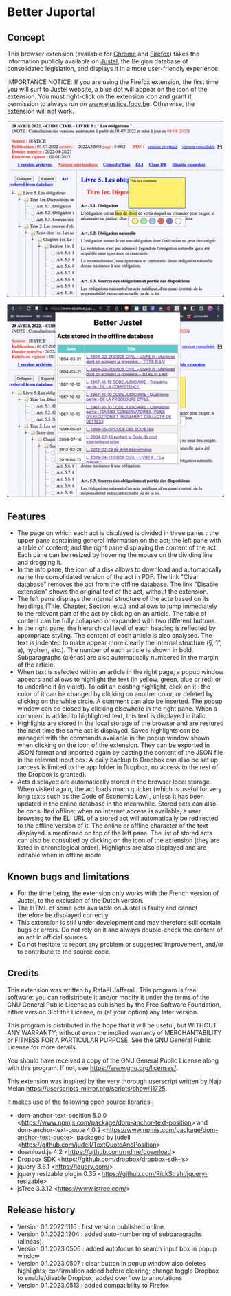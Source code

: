 # Better Juportal

## Concept

This browser extension (available for [Chrome](https://chrome.google.com/webstore/detail/better-justel/jjknlnihcjeefjgdacaanbiedamibimp) and [Firefox](https://addons.mozilla.org/fr/firefox/addon/better-justel/)) takes the information publicly available on [Justel](https://www.ejustice.just.fgov.be/loi/loi.htm), the Belgian database of consolidated legislation, and displays it in a more user-friendly experience.

IMPORTANCE NOTICE: If you are using the Firefox extension, the first time you will surf to Justel website, a blue dot will appear on the icon of the extension. You must right-click on the extension icon and grant it permission to always run on www.ejustice.fgov.be. Otherwise, the extension will not work.

![Screenshot 1](doc/screenshot1.png)

![Screenshot 2](doc/screenshot2.png)

## Features

- The page on which each act is displayed is divided in three panes : the upper pane containing general information on the act; the left pane with a table of content; and the right pane displaying the content of the act. Each pane can be resized by hovering the mouse on the dividing line and dragging it.
- In the info pane, the icon of a disk allows to download and automatically name the consolidated version of the act in PDF. The link "Clear database" removes the act from the offline database. The link "Disable extension" shows the original text of the act, without the extension.
- The left pane displays the internal structure of the acte based on its headings (Title, Chapter, Section, etc.) and allows to jump immediately to the relevant part of the act by clicking on an article. The table of content can be fully collapsed or expanded with two different buttons.
- In the right pane, the hierarchical level of each heading is reflected by appropriate styling. The content of each article is also analysed. The text is indented to make appear more clearly the internal structure (§, 1°, a), hyphen, etc.). The number of each article is shown in bold. Subparagraphs (alénas) are also automatically numbered in the margin of the article.
- When text is selected within an article in the right page, a popup window appears and allows to highlight the text (in yellow, green, blue or red) or to underline it (in violet). To edit an existing highlight, click on it : the color of it can be changed by clicking on another color, or deleted by clicking on the white circle. A comment can also be inserted. The popup window can be closed by clicking elsewhere in the right pane. When a comment is added to highlighted text, this text is displayed in italic.
- Highlights are stored in the local storage of the browser and are restored the next time the same act is displayed. Saved highlights can be managed with the commands available in the popup window shown when clicking on the icon of the extension. They can be exported in JSON format and imported again by pasting the content of the JSON file in the relevant input box. A daily backup to Dropbox can also be set up (access is limited to the app folder in Dropbox, no access to the rest of the Dropbox is granted).
- Acts displayed are automatically stored in the browser local storage. When visited again, the act loads much quicker (which is useful for very long texts such as the Code of Economic Law), unless it has been updated in the online database in the meanwhile. Stored acts can also be consulted offline: when no internet access is available, a user browsing to the ELI URL of a stored act will automatically be redirected to the offline version of it. The online or offline character of the text displayed is mentioned on top of the left pane. The list of stored acts can also be consulted by clicking on the icon of the extension (they are listed in chronological order). Highlights are also displayed and are editable when in offline mode.

## Known bugs and limitations

- For the time being, the extension only works with the French version of Justel, to the exclusion of the Dutch version.
- The HTML of some acts available on Justel is faulty and cannot therefore be displayed correctly.
- This extension is still under development and may therefore still contain bugs or errors. Do not rely on it and always double-check the content of an act in official sources.
- Do not hesitate to report any problem or suggested improvement, and/or to contribute to the source code.

## Credits

This extension was written by Rafaël Jafferali. This program is free software: you can redistribute it and/or modify it under the terms of the GNU General Public License as published by the Free Software Foundation, either version 3 of the License, or (at your option) any later version.

This program is distributed in the hope that it will be useful, but WITHOUT ANY WARRANTY; without even the implied warranty of MERCHANTABILITY or FITNESS FOR A PARTICULAR PURPOSE. See the GNU General Public License for more details.

You should have received a copy of the GNU General Public License along with this program. If not, see <https://www.gnu.org/licenses/>.

This extension was inspired by the very thorough userscript written by Naja Melan <https://userscripts-mirror.org/scripts/show/11725>.

It makes use of the following open source libraries :

- dom-anchor-text-position 5.0.0 &lt;https://www.npmjs.com/package/dom-anchor-text-position&gt; and dom-anchor-text-quote 4.0.2 &lt;https://www.npmjs.com/package/dom-anchor-text-quote&gt;, packaged by judell &lt;https://github.com/judell/TextQuoteAndPosition&gt;
- download.js 4.2 &lt;https://github.com/rndme/download&gt;
- Dropbox SDK &lt;https://github.com/dropbox/dropbox-sdk-js&gt;
- jquery 3.6.1 &lt;https://jquery.com/&gt;
- jquery resizable plugin 0.35 &lt;https://github.com/RickStrahl/jquery-resizable&gt;
- jsTree 3.3.12 &lt;https://www.jstree.com/&gt;

## Release history
- Version 0.1.2022.1116 : first version published online.
- Version 0.1.2022.1204 : added auto-numbering of subparagraphs (alinéas).
- Version 0.1.2023.0506 : added autofocus to search input box in popup window
- Version 0.1.2023.0507 : clear button in popup window also deletes highlights; confirmation added before clearing; change toggle Dropbox to enable/disable Dropbox; added overflow to annotations
- Version 0.1.2023.0513 : added compatibility to Firefox
